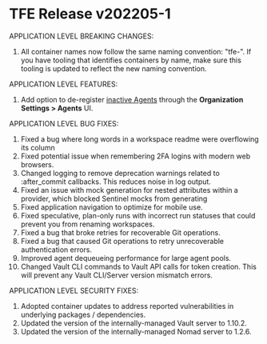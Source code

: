 # TFE Release v202205-1


APPLICATION LEVEL BREAKING CHANGES:

1. All container names now follow the same naming convention: "tfe-<service>". If you have tooling that identifies containers by name, make sure this tooling is updated to reflect the new naming convention.


APPLICATION LEVEL FEATURES:

1. Add option to de-register [inactive Agents](https://www.terraform.io/cloud-docs/agents#agent-capacity-usage) through the **Organization Settings > Agents** UI.


APPLICATION LEVEL BUG FIXES:

1. Fixed a bug where long words in a workspace readme were overflowing its column
2. Fixed potential issue when remembering 2FA logins with modern web browsers.
3. Changed logging to remove deprecation warnings related to :after_commit callbacks. This reduces noise in log output.
4. Fixed an issue with mock generation for nested attributes within a provider, which blocked Sentinel mocks from generating
5. Fixed application navigation to optimize for mobile use.
6. Fixed speculative, plan-only runs with incorrect run statuses that could prevent you from renaming workspaces.
7. Fixed a bug that broke retries for recoverable Git operations.
8. Fixed a bug that caused Git operations to retry unrecoverable authentication errors.
9. Improved agent dequeueing performance for large agent pools.
10. Changed Vault CLI commands to Vault API calls for token creation. This will prevent any Vault CLI/Server version mismatch errors.


APPLICATION LEVEL SECURITY FIXES:

1. Adopted container updates to address reported vulnerabilities in underlying packages / dependencies.
2. Updated the version of the internally-managed Vault server to 1.10.2.
3. Updated the version of the internally-managed Nomad server to 1.2.6.


